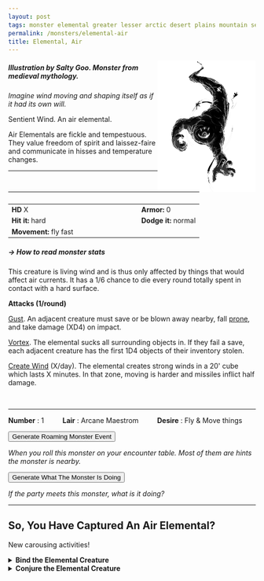 ```yaml
---
layout: post
tags: monster elemental greater lesser arctic desert plains mountain sea magical air astral
permalink: /monsters/elemental-air
title: Elemental, Air
---
```


<img align="right" width=200px  src="/images/0003_AirElemental2.png"  style="border:0px solid black">

##### Illustration by Salty Goo. Monster from medieval mythology.

_Imagine wind moving and shaping itself as if it had its own will._

Sentient Wind. An air elemental.

Air Elementals are fickle and tempestuous. They value freedom of spirit and laissez-faire and communicate in hisses and temperature changes.
<br>

---

|  <span style="display: inline-block; width:250px"></span>  |  |
| -------- | --------|
| **HD** X | **Armor:** 0  |
| **Hit it:** hard | **Dodge it:** normal |
| **Movement:** fly fast      | 

##### <span class="tooltip" data-tooltip="Armor = damage reduction · · · Easy/Normal/Hard = roll above 10/15/20 to beat">→ How to read monster stats</span>

This creature is living wind and is thus only affected by things that would affect air currents. It has a 1/6 chance to die every round totally spent in contact with a hard surface.

**Attacks (1/round)**

<ins>Gust</ins>. An adjacent creature must save or be blown away nearby, fall [prone](/2020/11/10/extra-rules/#conditions), and take damage (XD4) on impact.

<ins>Vortex</ins>. The elemental sucks all surrounding objects in. If they fail a save, each adjacent creature has the first 1D4 objects of their inventory stolen.

<ins>Create Wind</ins> (X/day). The elemental creates strong winds in a 20' cube which lasts X minutes. In that zone, moving is harder and missiles inflict half damage.

<br>

---

**Number** : 1 <span style="display: inline-block; width:30px"></span>
**Lair** : Arcane Maestrom <span style="display: inline-block; width:30px"></span>
**Desire** : Fly & Move things

<button id="generate-btn">Generate Roaming Monster Event</button>
<p id="RoamResult" style="font-style: italic;">When you roll this monster on your encounter table. Most of them are hints the monster is nearby.</p>

<button onclick="generateMood()">Generate What The Monster Is Doing</button>
<p id="MoodResult" style="font-style: italic;">If the party meets this monster, what is it doing?</p>
<script src="/scripts/generateMood.js"></script>

---

## So, You Have Captured An Air Elemental?

New carousing activities!

<details markdown="1">
<summary style="font-weight: bold;">Bind the Elemental Creature</summary>
If you have captured this elemental monster, you can spend the equivalent of 3 bags of gold in a magical laboratory between two adventures to bind it to your soul. If you do so, you ...

- You gain X [Doom Points](/list/spell-catastrophe) (roll for Catastrophe); 
- You gain 1 [Spell Die](/spells/);
- Roll a D6, you <span class="tooltip" data-tooltip="Permanent mutations take an inventory slot">mutate</span> in the following way :

1. Your weight is reduced by 80%.
1. The wind is forever against you.
1. You conduct electricity.
1. Your clothes are always bellowing.
1. You hover 1 cm above the ground.
1. You can change one word from a class ability you have or a spell you know to *Air*.

If you roll a Catastrophe, the elemental is released and hostile, and you lose the Spell Dice.
</details>

<details markdown="1">
<summary style="font-weight: bold;">Conjure the Elemental Creature</summary>
If you have befriended or bound this monster, you can spend the equivalent of 2 bags of gold in a wizard library between two adventures to learn the following spell:

**Conjure Air Elemental** <br>
**R**: 30'  <span style="display: inline-block; width:30px"></span> **D**: [dice] x 10 minutes

You summon a 1D4 HD air elemental. You may control it if it has [dice] HD or less with concentration, but otherwise the standard reaction roll and negotiating procedures apply. If a particular true name is known, it may be intoned during the casting of this spell and the named elemental will come instead.

</details>

 
 <script src="https://code.jquery.com/jquery-3.6.0.min.js"></script>
  <script>
  // ENCOUNTER GENERATOR SCRIPT
    $(document).ready(function() {
      $("#generate-btn").click(function() {
        // define the specific value to search for in column 0
        var searchValue = "0003"; // change this to the actual value you need

        // retrieve the CSV file
        $.get("/CSV/Monster - Index.csv", function(data) {
          // split the CSV data by rows and remove the header row
          var rows = data.split("\n").slice(1);

          // filter the rows by the specific value in column 0
          var matchingRows = rows.filter(function(row) {
            var columns = row.split(",");
            return columns[0] === searchValue;
          });

          // randomly select a row from the matching rows
          var selectedRow = matchingRows[Math.floor(Math.random() * matchingRows.length)];

          // select a random cell from columns 3 to 8
          var selectedCell = selectedRow.split(",")[Math.floor(Math.random() * 6) + 3];

          // display the selected text
          $("#RoamResult").text(selectedCell);
        });
      });
    });
  </script>
